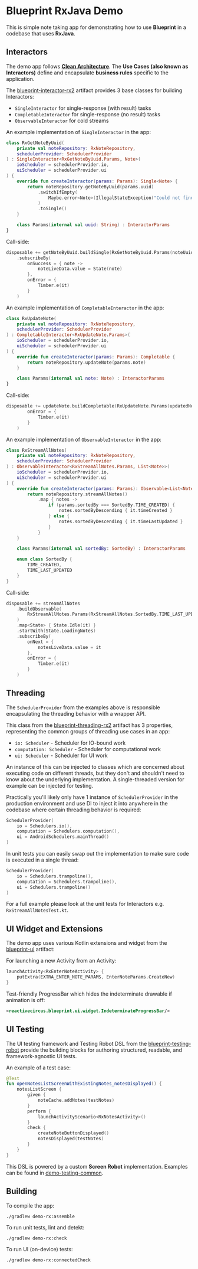 # Blueprint RxJava Demo

This is simple note taking app for demonstrating how to use **Blueprint** in a codebase that uses **RxJava**.

## Interactors

The demo app follows **[Clean Architecture][clean-architecture]**. The **Use Cases (also known as Interactors)** define and encapsulate **business rules** specific to the application.

The [blueprint-interactor-rx2][interactor-rx2] artifact provides 3 base classes for building Interactors:

* `SingleInteractor` for single-response (with result) tasks
* `CompletableInteractor` for single-response (no result) tasks
* `ObservableInteractor` for cold streams

An example implementation of `SingleInteractor` in the app:

```kotlin
class RxGetNoteByUuid(
    private val noteRepository: RxNoteRepository,
    schedulerProvider: SchedulerProvider
) : SingleInteractor<RxGetNoteByUuid.Params, Note>(
    ioScheduler = schedulerProvider.io,
    uiScheduler = schedulerProvider.ui
) {
    override fun createInteractor(params: Params): Single<Note> {
        return noteRepository.getNoteByUuid(params.uuid)
            .switchIfEmpty(
                Maybe.error<Note>(IllegalStateException("Could not find note by uuid."))
            )
            .toSingle()
    }

    class Params(internal val uuid: String) : InteractorParams
}
```

Call-side:

```kotlin
disposable += getNoteByUuid.buildSingle(RxGetNoteByUuid.Params(noteUuid))
    .subscribeBy(
        onSuccess = { note ->
            noteLiveData.value = State(note)
        },
        onError = {
            Timber.e(it)
        }
    )
```

An example implementation of `CompletableInteractor` in the app:

```kotlin
class RxUpdateNote(
    private val noteRepository: RxNoteRepository,
    schedulerProvider: SchedulerProvider
) : CompletableInteractor<RxUpdateNote.Params>(
    ioScheduler = schedulerProvider.io,
    uiScheduler = schedulerProvider.ui
) {
    override fun createInteractor(params: Params): Completable {
        return noteRepository.updateNote(params.note)
    }

    class Params(internal val note: Note) : InteractorParams
}
```

Call-side:

```kotlin
disposable += updateNote.buildCompletable(RxUpdateNote.Params(updatedNote)).subscribeBy(
        onError = {
            Timber.e(it)
        }
    )
```

An example implementation of `ObservableInteractor` in the app:

```kotlin
class RxStreamAllNotes(
    private val noteRepository: RxNoteRepository,
    schedulerProvider: SchedulerProvider
) : ObservableInteractor<RxStreamAllNotes.Params, List<Note>>(
    ioScheduler = schedulerProvider.io,
    uiScheduler = schedulerProvider.ui
) {
    override fun createInteractor(params: Params): Observable<List<Note>> {
        return noteRepository.streamAllNotes()
            .map { notes ->
                if (params.sortedBy === SortedBy.TIME_CREATED) {
                    notes.sortedByDescending { it.timeCreated }
                } else {
                    notes.sortedByDescending { it.timeLastUpdated }
                }
            }
    }

    class Params(internal val sortedBy: SortedBy) : InteractorParams

    enum class SortedBy {
        TIME_CREATED,
        TIME_LAST_UPDATED
    }
}
```

Call-side:

```kotlin
disposable += streamAllNotes
    .buildObservable(
        RxStreamAllNotes.Params(RxStreamAllNotes.SortedBy.TIME_LAST_UPDATED)
    )
    .map<State> { State.Idle(it) }
    .startWith(State.LoadingNotes)
    .subscribeBy(
        onNext = {
            notesLiveData.value = it
        },
        onError = {
            Timber.e(it)
        }
    )
```

## Threading

The `SchedulerProvider` from the examples above is responsible encapsulating the threading behavior with a wrapper API.

This class from the [blueprint-threading-rx2][threading-rx2] artifact has 3 properties, representing the common groups of threading use cases in an app:

* `io: Scheduler` - Scheduler for IO-bound work
* `computation: Scheduler` - Scheduler for computational work
* `ui: Scheduler` - Scheduler for UI work

An instance of this can be injected to classes which are concerned about executing code on different threads, but they don't and shouldn't need to know about the underlying implementation. A single-threaded version for example can be injected for testing.

Practically you'll likely only have 1 instance of `SchedulerProvider` in the production environment and use DI to inject it into anywhere in the codebase where certain threading behavior is required:

```kotlin
SchedulerProvider(
    io = Schedulers.io(),
    computation = Schedulers.computation(),
    ui = AndroidSchedulers.mainThread()
)
```

In unit tests you can easily swap out the implementation to make sure code is executed in a single thread:

```kotlin
SchedulerProvider(
    io = Schedulers.trampoline(),
    computation = Schedulers.trampoline(),
    ui = Schedulers.trampoline()
)
```

For a full example please look at the unit tests for Interactors e.g. `RxStreamAllNotesTest.kt`. 

## UI Widget and Extensions

The demo app uses various Kotlin extensions and widget from the [blueprint-ui][ui] artifact:

For launching a new Activity from an Activity:

```kotlin
launchActivity<RxEnterNoteActivity> {
    putExtra(EXTRA_ENTER_NOTE_PARAMS, EnterNoteParams.CreateNew)
}
```

Test-friendly ProgressBar which hides the indeterminate drawable if animation is off:

```xml
<reactivecircus.blueprint.ui.widget.IndeterminateProgressBar/>
```

## UI Testing

The UI testing framework and Testing Robot DSL from the [blueprint-testing-robot][testing-robot] provide the building blocks for authoring structured, readable, and framework-agnostic UI tests.

An example of a test case:

```kotlin
@Test
fun openNotesListScreenWithExistingNotes_notesDisplayed() {
    notesListScreen {
        given {
            noteCache.addNotes(testNotes)
        }
        perform {
            launchActivityScenario<RxNotesActivity>()
        }
        check {
            createNoteButtonDisplayed()
            notesDisplayed(testNotes)
        }
    }
}
```

This DSL is powered by a custom **Screen Robot** implementation. Examples can be found in [demo-testing-common][demo-testing-common]. 

## Building

To compile the app:

`./gradlew demo-rx:assemble`

To run unit tests, lint and detekt:

`./gradlew demo-rx:check`

To run UI (on-device) tests:

`./gradlew demo-rx:connectedCheck`


[demo-testing-common]: /samples/demo-testing-common/
[interactor-rx2]: /blueprint-interactor-rx2/
[threading-rx2]: /blueprint-threading-rx2/
[ui]: /blueprint-ui/
[testing-robot]: /blueprint-testing-robot/
[clean-architecture]: http://blog.cleancoder.com/uncle-bob/2012/08/13/the-clean-architecture.html
